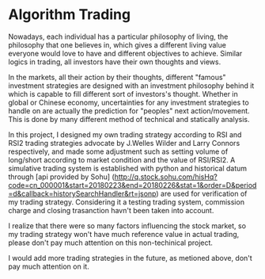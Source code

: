 Algorithm Trading
==================================
Nowadays, each individual has a particular philosophy of living, the philosophy that one believes in, which gives a  different living value everyone would love to have and different objectives to achieve. Similar logics in trading, all investors have their own thoughts and views.  

In the markets, all their action by their thoughts, different "famous" investment strategies are designed with an investment philosophy behind it which is capable to fill different sort of investors's thought. Whether in global or Chinese economy, uncertainties for any investment strategies to handle on are actually the prediction for "peoples" next action/movement. This is done by many different method of technical and statically analysis.  

In this project, I designed my own trading strategy according to RSI and RSI2 trading strategies advocate by J.Welles Wilder and Larry Connors respectively, and made some adjustment such as setting volume of long/short according to market condition and the value of RSI/RSI2. A simulative trading system is established with python and historical datum through [api provided by Sohu] (http://q.stock.sohu.com/hisHq?code=cn_000001&start=20180223&end=20180226&stat=1&order=D&period=d&callback=historySearchHandler&rt=jsonp) are used for verification of my trading strategy. Considering it a testing trading system, commission charge and closing trasanction havn't been taken into account.  

I realize that there were so many factors influencing the stock market, so my trading strategy won't have much reference value in actual trading, please don't pay much attention on this non-techinical project.  

I would add more trading strategies in the future, as metioned above, don't pay much attention on it.
